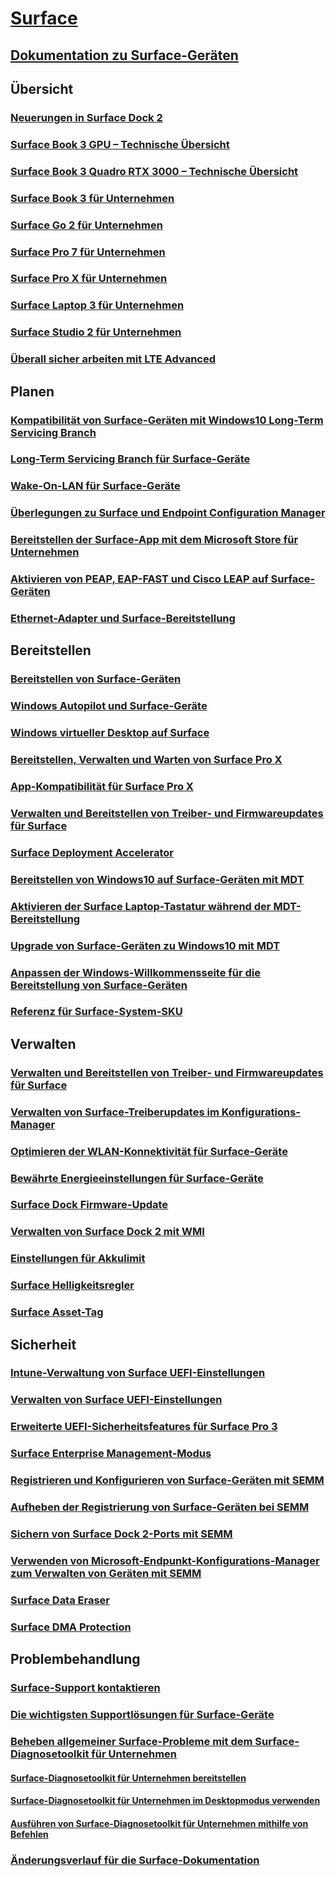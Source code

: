 # [Surface](index.yml)

## [Dokumentation zu Surface-Geräten](get-started.yml)

## Übersicht

### [Neuerungen in Surface Dock 2](surface-dock-whats-new.md)
### [Surface Book 3 GPU – Technische Übersicht](surface-book-GPU-overview.md)
### [Surface Book 3 Quadro RTX 3000 – Technische Übersicht](surface-book-quadro.md)
### [Surface Book 3 für Unternehmen](https://www.microsoft.com/surface/business/surface-book-3)
### [Surface Go 2 für Unternehmen](https://www.microsoft.com/surface/business/surface-go-2)
### [Surface Pro 7 für Unternehmen](https://www.microsoft.com/surface/business/surface-pro-7)
### [Surface Pro X für Unternehmen](https://www.microsoft.com/surface/business/surface-pro-x)
### [Surface Laptop 3 für Unternehmen](https://www.microsoft.com/surface/business/surface-laptop-3)
### [Surface Studio 2 für Unternehmen](https://www.microsoft.com/surface/business/surface-studio-2)

### [Überall sicher arbeiten mit LTE Advanced](https://www.microsoft.com/surface/business/lte-laptops-and-tablets)

## Planen

### [Kompatibilität von Surface-Geräten mit Windows10 Long-Term Servicing Branch](surface-device-compatibility-with-windows-10-ltsc.md)
### [Long-Term Servicing Branch für Surface-Geräte](ltsb-for-surface.md)
### [Wake-On-LAN für Surface-Geräte](wake-on-lan-for-surface-devices.md)
### [Überlegungen zu Surface und Endpoint Configuration Manager](considerations-for-surface-and-system-center-configuration-manager.md)
### [Bereitstellen der Surface-App mit dem Microsoft Store für Unternehmen](deploy-surface-app-with-windows-store-for-business.md)
### [Aktivieren von PEAP, EAP-FAST und Cisco LEAP auf Surface-Geräten](enable-peap-eap-fast-and-cisco-leap-on-surface-devices.md)
### [Ethernet-Adapter und Surface-Bereitstellung](ethernet-adapters-and-surface-device-deployment.md)

## Bereitstellen

### [Bereitstellen von Surface-Geräten](deploy.md)
### [Windows Autopilot und Surface-Geräte](windows-autopilot-and-surface-devices.md)
### [Windows virtueller Desktop auf Surface](windows-virtual-desktop-surface.md)
### [Bereitstellen, Verwalten und Warten von Surface Pro X](surface-pro-arm-app-management.md)
### [App-Kompatibilität für Surface Pro X](surface-pro-arm-app-performance.md)
### [Verwalten und Bereitstellen von Treiber- und Firmwareupdates für Surface](manage-surface-driver-and-firmware-updates.md)
### [Surface Deployment Accelerator](microsoft-surface-deployment-accelerator.md)
### [Bereitstellen von Windows10 auf Surface-Geräten mit MDT](deploy-windows-10-to-surface-devices-with-mdt.md)
### [Aktivieren der Surface Laptop-Tastatur während der MDT-Bereitstellung](enable-surface-keyboard-for-windows-pe-deployment.md)
### [Upgrade von Surface-Geräten zu Windows10 mit MDT](upgrade-surface-devices-to-windows-10-with-mdt.md)
### [Anpassen der Windows-Willkommensseite für die Bereitstellung von Surface-Geräten](customize-the-oobe-for-surface-deployments.md)
### [Referenz für Surface-System-SKU](surface-system-sku-reference.md)

## Verwalten

### [Verwalten und Bereitstellen von Treiber- und Firmwareupdates für Surface](manage-surface-driver-and-firmware-updates.md)
### [Verwalten von Surface-Treiberupdates im Konfigurations-Manager](manage-surface-driver-updates-configuration-manager.md)
### [Optimieren der WLAN-Konnektivität für Surface-Geräte](surface-wireless-connect.md)
### [Bewährte Energieeinstellungen für Surface-Geräte](maintain-optimal-power-settings-on-Surface-devices.md)
### [Surface Dock Firmware-Update](surface-dock-firmware-update.md)
### [Verwalten von Surface Dock 2 mit WMI](surface-dock2-wmi.md)
### [Einstellungen für Akkulimit](battery-limit.md)
### [Surface Helligkeitsregler](microsoft-surface-brightness-control.md)
### [Surface Asset-Tag](assettag.md)

## Sicherheit

### [Intune-Verwaltung von Surface UEFI-Einstellungen](surface-manage-dfci-guide.md)
### [Verwalten von Surface UEFI-Einstellungen](manage-surface-uefi-settings.md)
### [Erweiterte UEFI-Sicherheitsfeatures für Surface Pro 3](advanced-uefi-security-features-for-surface-pro-3.md)
### [Surface Enterprise Management-Modus](surface-enterprise-management-mode.md)
### [Registrieren und Konfigurieren von Surface-Geräten mit SEMM](enroll-and-configure-surface-devices-with-semm.md)
### [Aufheben der Registrierung von Surface-Geräten bei SEMM](unenroll-surface-devices-from-semm.md)
### [Sichern von Surface Dock 2-Ports mit SEMM](secure-surface-dock-ports-semm.md)
### [Verwenden von Microsoft-Endpunkt-Konfigurations-Manager zum Verwalten von Geräten mit SEMM](use-system-center-configuration-manager-to-manage-devices-with-semm.md)
### [Surface Data Eraser](microsoft-surface-data-eraser.md)
### [Surface DMA Protection](dma-protect.md)

## Problembehandlung
### [Surface-Support kontaktieren](contact-surface-support.md)
### [Die wichtigsten Supportlösungen für Surface-Geräte](support-solutions-surface.md)
### [Beheben allgemeiner Surface-Probleme mit dem Surface-Diagnosetoolkit für Unternehmen](surface-diagnostic-toolkit-for-business-intro.md)
#### [Surface-Diagnosetoolkit für Unternehmen bereitstellen](surface-diagnostic-toolkit-business.md)
#### [Surface-Diagnosetoolkit für Unternehmen im Desktopmodus verwenden](surface-diagnostic-toolkit-desktop-mode.md)
#### [Ausführen von Surface-Diagnosetoolkit für Unternehmen mithilfe von Befehlen](surface-diagnostic-toolkit-command-line.md)

### [Änderungsverlauf für die Surface-Dokumentation](change-history-for-surface.md)
